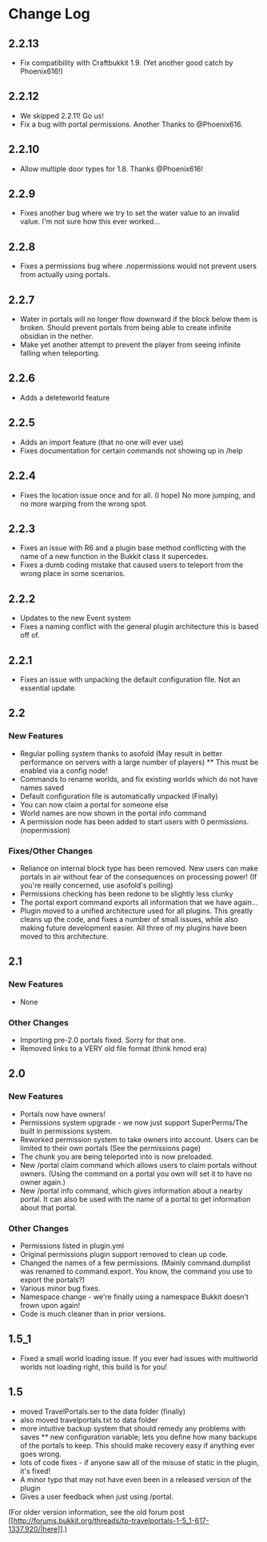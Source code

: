 Change Log
==========

2.2.13
-----
* Fix compatibility with Craftbukkit 1.9. (Yet another good catch by Phoenix616!)

2.2.12
-----
* We skipped 2.2.11! Go us! 
* Fix a bug with portal permissions. Another Thanks to @Phoenix616.

2.2.10
-----

* Allow multiple door types for 1.8. Thanks @Phoenix616!

2.2.9
-----

* Fixes another bug where we try to set the water value to an invalid value. I'm not sure how this ever worked...

2.2.8
-----

* Fixes a permissions bug where .nopermissions would not prevent users from actually using portals. 

2.2.7
-----

* Water in portals will no longer flow downward if the block below them is broken. Should prevent portals from being able to create infinite obsidian in the nether.
* Make yet another attempt to prevent the player from seeing infinite falling when teleporting.

2.2.6
-----
* Adds a deleteworld feature

2.2.5
-----

* Adds an import feature (that no one will ever use)
* Fixes documentation for certain commands not showing up in /help

2.2.4
-----

* Fixes the location issue once and for all. (I hope) No more jumping, and no more warping from the wrong spot.

2.2.3
-----

* Fixes an issue with R6 and a plugin base method conflicting with the name of a new function in the Bukkit class it supercedes. 
* Fixes a dumb coding mistake that caused users to teleport from the wrong place in some scenarios. 

2.2.2
-----

* Updates to the new Event system
* Fixes a naming conflict with the general plugin architecture this is based off of.

2.2.1
-----

* Fixes an issue with unpacking the default configuration file. Not an essential update.


2.2
---

### New Features
* Regular polling system thanks to asofold (May result in better performance on servers with a large number of players)
** This must be enabled via a config node!
* Commands to rename worlds, and fix existing worlds which do not have names saved
* Default configuration file is automatically unpacked (Finally)
* You can now claim a portal for someone else
* World names are now shown in the portal info command
* A permission node has been added to start users with 0 permissions. (nopermission)

### Fixes/Other Changes
* Reliance on internal block type has been removed. New users can make portals in air without fear of the consequences on processing power! (If you're really concerned, use asofold's polling)
* Permissions checking has been redone to be slightly less clunky
* The portal export command exports all information that we have again...
* Plugin moved to a unified architecture used for all plugins. This greatly cleans up the code, and fixes a number of small issues, while also making future development easier. All three of my plugins have been moved to this architecture. 

2.1
---

### New Features
* None

### Other Changes
* Importing pre-2.0 portals fixed. Sorry for that one.
* Removed links to a VERY old file format (think hmod era)


2.0
---

### New Features
* Portals now have owners!
* Permissions system upgrade - we now just support SuperPerms/The built in permissions system. 
* Reworked permission system to take owners into account. Users can be limited to their own portals (See the permissions page)
* The chunk you are being teleported into is now preloaded.
* New /portal claim command which allows users to claim portals without owners. (Using the command on a portal you own will set it to have no owner again.)
* New /portal info command, which gives information about a nearby portal. It can also be used with the name of a portal to get information about that portal.

### Other Changes
* Permissions listed in plugin.yml
* Original permissions plugin support removed to clean up code. 
* Changed the names of a few permissions. (Mainly command.dumplist was renamed to command.export. You know, the command you use to export the portals?)
* Various minor bug fixes.
* Namespace change - we're finally using a namespace Bukkit doesn't frown upon again!
* Code is much cleaner than in prior versions.


1.5_1
-----

* Fixed a small world loading issue. If you ever had issues with multiworld worlds not loading right, this build is for you!

1.5
---

* moved TravelPortals.ser to the data folder (finally)
* also moved travelportals.txt to data folder
* more intuitive backup system that should remedy any problems with saves
** new configuration variable; lets you define how many backups of the portals to keep. This should make recovery easy if anything ever goes wrong.
* lots of code fixes - if anyone saw all of the misuse of static in the plugin, it's fixed!
* A minor typo that may not have even been in a released version of the plugin
* Gives a user feedback when just using /portal.

(For older version information, see the old forum post [[http://forums.bukkit.org/threads/tp-travelportals-1-5_1-617-1337.920/|here]].)
